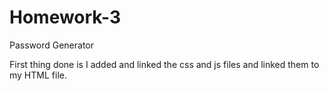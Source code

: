 # Homework-3
Password Generator

First thing done is I added and linked the css and js files and linked them to my HTML file.

